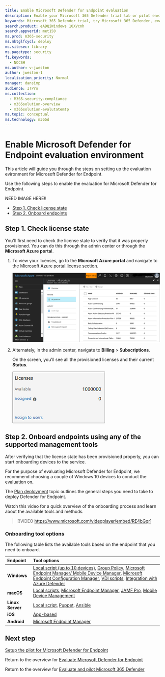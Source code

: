 ```yaml
---
title: Enable Microsoft Defender for Endpoint evaluation
description: Enable your Microsoft 365 Defender trial lab or pilot environment.
keywords: Microsoft 365 Defender trial, try Microsoft 365 Defender, evaluate Microsoft 365 Defender, Microsoft 365 Defender evaluation lab, Microsoft 365 Defender pilot, cyber security, advanced persistent threat, enterprise security, devices, device, identity, users, data, applications, incidents, automated investigation and remediation, advanced hunting
search.product: eADQiWindows 10XVcnh
search.appverid: met150
ms.prod: m365-security
ms.mktglfcycl: deploy
ms.sitesec: library
ms.pagetype: security
f1.keywords: 
  - NOCSH
ms.author: v-jweston
author: jweston-1
localization_priority: Normal
manager: dansimp
audience: ITPro
ms.collection: 
  - M365-security-compliance
  - m365solution-overview
  - m365solution-evalutatemtp
ms.topic: conceptual
ms.technology: m365d
---
```


# Enable Microsoft Defender for Endpoint evaluation environment


This article will guide you through the steps on setting up the evaluation evironment for Microsoft Defender for Endpoint. 

Use the following steps to enable the evaluation for Microsoft Defender for Endpoint.

NEED IMAGE HERE!!

- [Step 1. Check license state](#step-1-check-license-state)
- [Step 2. Onboard endpoints](#step-2-onboard-endpoints-using-any-of-the-supported-management-tools)


## Step 1. Check license state

You'll first need to check the license state to verify that it was properly provisioned. You can do this through the admin center or through the **Microsoft Azure portal**.


1. To view your licenses, go to the **Microsoft Azure portal** and navigate to the [Microsoft Azure portal license section](https://portal.azure.com/#blade/Microsoft_AAD_IAM/LicensesMenuBlade/Products).

   ![Image of Azure Licensing page](../../media/defender/atp-licensing-azure-portal.png)

1. Alternately, in the admin center, navigate to **Billing** > **Subscriptions**.

    On the screen, you'll see all the provisioned licenses and their current **Status**.

    ![Image of billing licenses](../../media/defender/atp-billing-subscriptions.png)

## Step 2. Onboard endpoints using any of the supported management tools

After verifying that the license state has been provisioned properly, you can start onboarding devices to the service. 

For the purpose of evaluating Microsoft Defender for Endpoint, we recommend choosing a couple of Windows 10 devices to conduct the evaluation on. 

The [Plan deployment](../defender-endpoint/deployment-strategy.md) topic outlines the general steps you need to take to deploy Defender for Endpoint.  

Watch this video for a quick overview of the onboarding process and learn about the available tools and methods.

> [!VIDEO https://www.microsoft.com/videoplayer/embed/RE4bGqr]

### Onboarding tool options

The following table lists the available tools based on the endpoint that you need to onboard.

Endpoint | Tool options
:---|:---
**Windows** | [Local script (up to 10 devices)](../defender-endpoint/configure-endpoints-script.md),  [Group Policy](../defender-endpoint/configure-endpoints-gp.md),  [Microsoft Endpoint Manager/ Mobile Device Manager](../defender-endpoint/configure-endpoints-mdm.md),  [Microsoft Endpoint Configuration Manager](../defender-endpoint/configure-endpoints-sccm.md),  [VDI scripts](../defender-endpoint/configure-endpoints-vdi.md),  [Integration with Azure Defender](../defender-endpoint/configure-server-endpoints.md#integration-with-azure-defender)
**macOS** | [Local scripts](../defender-endpoint/mac-install-manually.md),  [Microsoft Endpoint Manager](../defender-endpoint/mac-install-with-intune.md),  [JAMF Pro](../defender-endpoint/mac-install-with-jamf.md),  [Mobile Device Management](../defender-endpoint/mac-install-with-other-mdm.md)
**Linux Server** | [Local script](../defender-endpoint/linux-install-manually.md),  [Puppet](../defender-endpoint/linux-install-with-puppet.md),  [Ansible](../defender-endpoint/linux-install-with-ansible.md)
**iOS** | [App-based](../defender-endpoint/ios-install.md)
**Android** | [Microsoft Endpoint Manager](../defender-endpoint/android-intune.md)



## Next step
[Setup the pilot for Microsoft Defender for Endpoint](eval-defender-endpoint-pilot.md)
 
Return to the overview for [Evaluate Microsoft Defender for Endpoint](eval-defender-endpoint-overview.md)

Return to the overview for [Evaluate and pilot Microsoft 365 Defender](eval-overview.md)